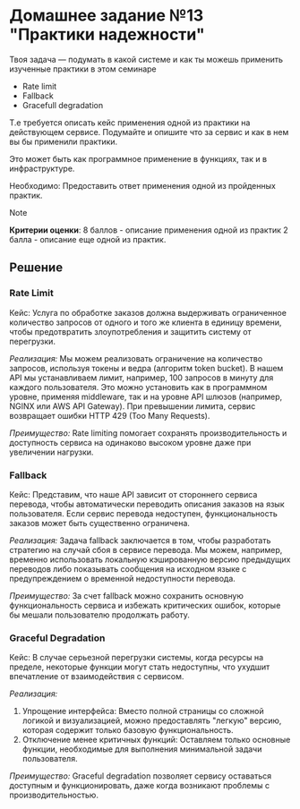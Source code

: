 # Домашнее задание №13 "Практики надежности"

Твоя задача — подумать в какой системе и как ты можешь применить изученные практики в этом семинаре

* Rate limit
* Fallback
* Gracefull degradation

Т.е требуется описать кейс применения одной из практики на действующем сервисе. Подумайте и опишите что за сервис и как в нем вы бы применили практики.

Это может быть как программное применение в функциях, так и в инфраструктуре.


Необходимо: Предоставить ответ применения одной из пройденных практик.

> [!NOTE]
> **Критерии оценки**:
8 баллов - описание применения одной из практик
2 балла - описание еще одной из практик.

## Решение

### Rate Limit

Кейс: Услуга по обработке заказов должна выдерживать ограниченное количество запросов от одного и того же клиента в единицу времени, чтобы предотвратить злоупотребления и защитить систему от перегрузки.

*Реализация:* Мы можем реализовать ограничение на количество запросов, используя токены и ведра (алгоритм token bucket). В нашем API мы устанавливаем лимит, например, 100 запросов в минуту для каждого пользователя. Это можно установить как в программном уровне, применяя middleware, так и на уровне API шлюзов (например, NGINX или AWS API Gateway).
При превышении лимита, сервис возвращает ошибки HTTP 429 (Too Many Requests).

*Преимущество:* Rate limiting помогает сохранять производительность и доступность сервиса на одинаково высоком уровне даже при увеличении нагрузки.

### Fallback

Кейс: Представим, что наше API зависит от стороннего сервиса перевода, чтобы автоматически переводить описания заказов на язык пользователя. Если сервис перевода недоступен, функциональность заказов может быть существенно ограничена.

*Реализация:* Задача fallback заключается в том, чтобы разработать стратегию на случай сбоя в сервисе перевода. Мы можем, например, временно использовать локальную кэшированную версию предыдущих переводов либо показывать сообщения на исходном языке с предупреждением о временной недоступности перевода.

*Преимущество:* За счет fallback можно сохранить основную функциональность сервиса и избежать критических ошибок, которые бы мешали пользователю продолжать работу.

### Graceful Degradation

Кейс: В случае серьезной перегрузки системы, когда ресурсы на пределе, некоторые функции могут стать недоступны, что ухудшит впечатление от взаимодействия с сервисом.

*Реализация:*
1. Упрощение интерфейса: Вместо полной страницы со сложной логикой и визуализацией, можно предоставлять "легкую" версию, которая содержит только базовую функциональность.
2. Отключение менее критичных функций: Оставляем только основные функции, необходимые для выполнения минимальной задачи пользователя.

*Преимущество:* Graceful degradation позволяет сервису оставаться доступным и функционировать, даже когда возникают проблемы с производительностью.
